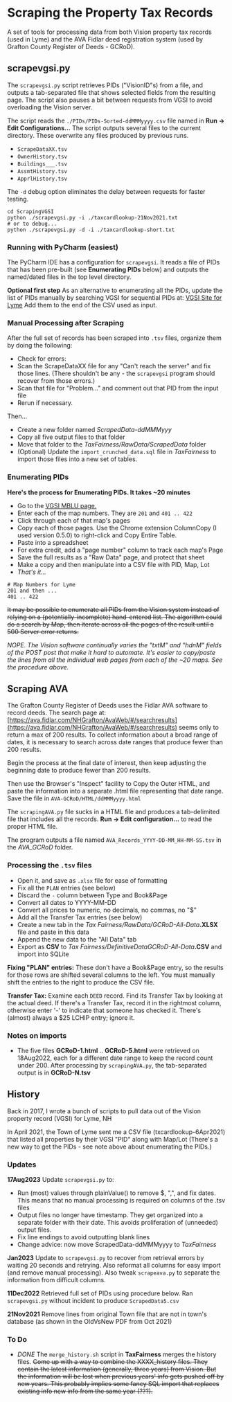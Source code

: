 # Scraping the Property Tax Records

A set of tools for processing data from both Vision property tax records (used in Lyme) and the AVA Fidlar deed registration system (used by Grafton County Register of Deeds - GCRoD).

## scrapevgsi.py

The `scrapevgsi.py` script retrieves PIDs ("VisionID"s) from a file, and outputs a tab-separated file that shows selected fields from the resulting page.
The script also pauses a bit between requests from VGSI to avoid overloading the Vision server.

The script reads the `./PIDs/PIDs-Sorted-ddMMMyyyy.csv` file named in **Run -> Edit Configurations...** 
The script outputs several files to the current directory.
These overwrite any files produced by previous runs.

- `ScrapeDataXX.tsv`
- `OwnerHistory.tsv`
- `Buildings___.tsv`
- `AssmtHistory.tsv`
- `ApprlHistory.tsv`

The `-d` debug option eliminates the delay between requests for faster testing.

```
cd ScrapingVGSI
python ./scrapevgsi.py -i ./taxcardlookup-21Nov2021.txt 
# or to debug...
python ./scrapevgsi.py -d -i ./taxcardlookup-short.txt  
```

### Running with PyCharm (easiest)

The PyCharm IDE has a configuration for `scrapevgsi`.
It reads a file of PIDs that has been pre-built
(see **Enumerating PIDs** below) and
outputs the named/dated files in the top level directory.  

**Optional first step** As an alternative to enumerating all the PIDs,
update the list of PIDs manually by searching VGSI for sequential PIDs at: [VGSI Site for Lyme](https://gis.vgsi.com/lymeNH/Parcel.aspx?Pid=103255)
Add them to the end of the CSV used as input.  

### Manual Processing after Scraping

After the full set of records has been scraped into `.tsv` files,
organize them by doing the following:

- Check for errors:
- Scan the ScrapeDataXX file for any "Can't reach the server" and fix those lines.
(There shouldn't be any - the `scrapevgsi` program should recover from those errors.)
- Scan that file for "Problem..." and comment out that PID from the input file
- Rerun if necessary. 

Then...

- Create a new folder named _ScrapedData-ddMMMyyy_
- Copy all five output files to that folder
- Move that folder to the _TaxFairness/RawData/ScrapedData_ folder
- (Optional) Update the `import_crunched_data.sql` file in _TaxFairness_ to import those files into a new set of tables.

### Enumerating PIDs

**Here's the process for Enumerating PIDs. It takes ~20 minutes** 

* Go to the [VGSI MBLU page.](https://gis.vgsi.com/lymeNH/Search.aspx)
* Enter each of the map numbers. They are `201` and `401 .. 422`
* Click through each of that map's pages
* Copy each of those pages. Use the Chrome extension ColumnCopy (I used version 0.5.0) to right-click and Copy Entire Table.
* Paste into a spreadsheet
* For extra credit, add a "page number" column to track each map's Page
* Save the full results as a "Raw Data" page, and protect that sheet
* Make a copy and then manipulate into a CSV file with PID, Map, Lot
* _That's it..._

```
# Map Numbers for Lyme
201 and then ...
401 .. 422
```

~~It may be possible to enumerate all PIDs from the Vision system
instead of relying on a (potentially-incomplete) hand-entered list.
The algorithm could do a search by Map, then iterate
across all the pages of the result until a 500 Server error returns.~~

_NOPE. The Vision software continually varies the "txtM" and "hdnM"
fields of the POST post that make it hard to automate.
It's easier to copy/paste the lines from all the individual web pages
from each of the ~20 maps. See the procedure above._

## Scraping AVA

The Grafton County Register of Deeds uses the Fidlar AVA software
to record deeds.
The search page at: 
[https://ava.fidlar.com/NHGrafton/AvaWeb/#/searchresults](https://ava.fidlar.com/NHGrafton/AvaWeb/#/searchresults)
seems only to return a max of 200 results.
To collect information about a broad range of dates, it is necessary to 
search across date ranges that produce fewer than 200 results.

Begin the process at the final date of interest, then keep adjusting
the beginning date to produce fewer than 200 results.

Then use the Browser's "Inspect" facility to Copy the Outer HTML,
and paste the information into a separate .html file representing
that date range. Save the file in `AVA-GCRoD/HTML/ddMMMyyyy.html`

The `scrapingAVA.py` file sucks in a HTML file
and produces a tab-delimited file that includes all the records. 
**Run -> Edit configuration...** to read the proper HTML file.

The program outputs a file named `AVA_Records_YYYY-DD-MM_HH-MM-SS.tsv` in the _AVA_GCRoD_ folder.

### Processing the `.tsv` files

* Open it, and save as `.xlsx` file for ease of formatting
* Fix all the `PLAN` entries (see below)
* Discard the `-` column between Type and Book&Page
* Convert all dates to YYYY-MM-DD
* Convert all prices to numeric, no decimals, no commas, no "$"
* Add all the Transfer Tax entries (see below)
* Create a new tab in the 
_Tax Fairness/RawData/GCRoD-All-Data_**.XLSX** file
and paste in this data
* Append the new data to the "All Data" tab 
* Export as **CSV** to _Tax Fairness/DefinitiveDataGCRoD-All-Data_**.CSV**
and import into SQLite

**Fixing "PLAN" entries:** These don't have a Book&Page entry, so the results
for those rows are shifted several columns to the left.
You must manually shift the entries to the right to produce the CSV file.

**Transfer Tax:** Examine each `DEED` record.
Find its Transfer Tax by looking at the actual deed. 
If there's a Transfer Tax, record it in the rightmost column,
otherwise enter '-' to indicate that someone has checked it.
There's (almost) always a \$25 LCHIP entry; ignore it.

### Notes on imports

* The five files **GCRoD-1.html** .. **GCRoD-5.html** were retrieved 
on 18Aug2022, each for a different date range to keep the record count
under 200. 
After processing by `scrapingAVA.py`, the tab-separated output is in
**GCRoD-N.tsv**

## History

Back in 2017, I wrote a bunch of scripts to pull data out of the Vision property record (VGSI) for Lyme, NH

In April 2021, the Town of Lyme sent me a CSV file (txcardlookup-6Apr2021)
that listed all properties by their VGSI "PID" along with Map/Lot
(There's a new way to get the PIDs - see note above about enumerating the PIDs.)

### Updates
**17Aug2023** Update `scrapevgsi.py` to:

* Run (most) values through plainValue() to remove \$, ",", and fix dates.
This means that no manual processing is required on columns of the .tsv files 
* Output files no longer have timestamp.
They get organized into a separate folder with their date.
This avoids proliferation of (unneeded) output files.
* Fix line endings to avoid outputting blank lines
* Change advice: now move ScrapedData-ddMMMyyyy to _TaxFairness_
    
**Jan2023** Update to `scrapevgsi.py` to recover from retrieval errors by waiting 20 seconds and retrying.
Also reformat all columns for easy import (and remove manual processing).
Also tweak `scrapeava.py` to separate the information from difficult columns.

**11Dec2022** Retrieved full set of PIDs using procedure below.
Ran `scrapevgsi.py` without incident to produce `ScrapedData5.csv`

**21Nov2021**
Remove lines from original Town file that are not in town's database
(as shown in the OldVsNew PDF from Oct 2021)

### To Do

* _DONE_ The `merge_history.sh` script in **TaxFairness** merges the history files. ~~Come up with a way to combine the XXXX_history files.
They contain the latest information (generally, three years) from Vision.
But the information will be lost when previous years' info gets pushed off
by new years.
This probably implies some fancy SQL import that replaces existing info
new info from the same year (???).~~
